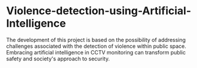 # Violence-detection-using-Artificial-Intelligence
The development of this project is based on the possibility of addressing challenges associated with the detection of violence within public space. Embracing artificial intelligence in CCTV monitoring can transform public safety and society's approach to security.
